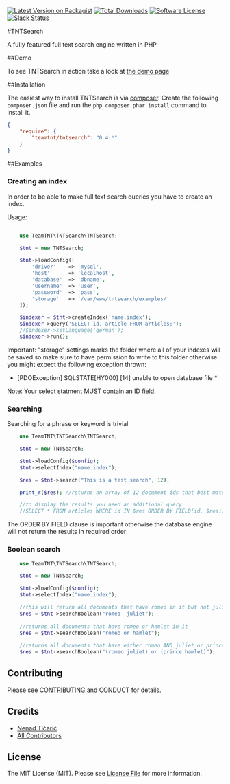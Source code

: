 [![Latest Version on Packagist][ico-version]][link-packagist]
[![Total Downloads][ico-downloads]][link-downloads]
[![Software License][ico-license]](LICENSE.md)
[![Slack Status](https://img.shields.io/badge/slack-chat-E01563.svg?style=flat-square)](https://tntsearch.slack.com)

#TNTSearch

A fully featured full text search engine written in PHP

##Demo

To see TNTSearch in action take a look at [the demo page](http://tntsearch.tntstudio.us/)

##Installation

The easiest way to install TNTSearch is via [composer](http://getcomposer.org/). Create the following `composer.json` file and run the `php composer.phar install` command to install it.

```json
{
    "require": {
        "teamtnt/tntsearch": "0.4.*"
    }
}
```

##Examples

### Creating an index

In order to be able to make full text search queries you have to create an index.

Usage:
```php

    use TeamTNT\TNTSearch\TNTSearch;

    $tnt = new TNTSearch;

    $tnt->loadConfig([
        'driver'    => 'mysql',
        'host'      => 'localhost',
        'database'  => 'dbname',
        'username'  => 'user',
        'password'  => 'pass',
        'storage'   => '/var/www/tntsearch/examples/'
    ]);

    $indexer = $tnt->createIndex('name.index');
    $indexer->query('SELECT id, article FROM articles;');
    //$indexer->setLanguage('german');
    $indexer->run();

```

Important: "storage" settings marks the folder where all of your indexes
will be saved so make sure to have permission to write to this folder otherwise
you might expect the following exception thrown:

* [PDOException] SQLSTATE[HY000] [14] unable to open database file *

Note: Your select statment MUST contain an ID field.

### Searching

Searching for a phrase or keyword is trivial


```php
    use TeamTNT\TNTSearch\TNTSearch;

    $tnt = new TNTSearch;

    $tnt->loadConfig($config);
    $tnt->selectIndex("name.index");

    $res = $tnt->search("This is a test search", 12);

    print_r($res); //returns an array of 12 document ids that best match your query

    //to display the results you need an additional query
    //SELECT * FROM articles WHERE id IN $res ORDER BY FIELD(id, $res);
```

The ORDER BY FIELD clause is important otherwise the database engine will not return
the results in required order

### Boolean search

```php
    use TeamTNT\TNTSearch\TNTSearch;

    $tnt = new TNTSearch;

    $tnt->loadConfig($config);
    $tnt->selectIndex("name.index");

    //this will return all documents that have romeo in it but not juliet
    $res = $tnt->searchBoolean("romeo -juliet");
    
    //returns all documents that have romeo or hamlet in it
    $res = $tnt->searchBoolean("romeo or hamlet");
    
    //returns all documents that have either romeo AND juliet or prince AND hamlet
    $res = $tnt->searchBoolean("(romeo juliet) or (prince hamlet)");

```

## Contributing

Please see [CONTRIBUTING](CONTRIBUTING.md) and [CONDUCT](CONDUCT.md) for details.

## Credits

- [Nenad Tičarić][link-author]
- [All Contributors][link-contributors]

## License

The MIT License (MIT). Please see [License File](LICENSE.md) for more information.

[ico-version]: https://img.shields.io/packagist/v/teamtnt/tntsearch.svg?style=flat-square
[ico-license]: https://img.shields.io/badge/license-MIT-brightgreen.svg?style=flat-square
[ico-downloads]: https://img.shields.io/packagist/dt/teamtnt/tntsearch.svg?style=flat-square

[link-packagist]: https://packagist.org/packages/teamtnt/tntsearch
[link-downloads]: https://packagist.org/packages/teamtnt/tntsearch
[link-author]: https://github.com/nticaric
[link-contributors]: ../../contributors
